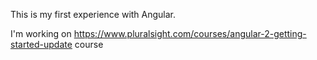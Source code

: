 This is my first experience with Angular.

I'm working on https://www.pluralsight.com/courses/angular-2-getting-started-update course
